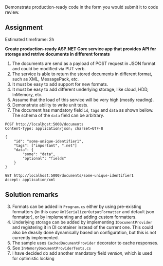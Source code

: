 Demonstrate production-ready code in the form you would submit it to code review.

## Assignment

Estimated timeframe: 2h

**Create production-ready ASP.NET Core service app that provides API for storage and retrive documents in different formats**

1. The documents are send as a payload of POST request in JSON format and could be modified via PUT verb.
2. The service is able to return the stored documents in different format, such as XML, MessagePack, etc.
3. It must be easy to add support for new formats.
4. It must be easy to add different underlying storage, like cloud, HDD, InMemory, etc.
5. Assume that the load of this service will be very high (mostly reading).
6. Demonstrate ability to write unit tests.
7. The document has mandatory field `id`, `tags` and `data` as shown bellow. The schema of the `data` field can be arbitrary.

```http
POST http://localhost:5000/documents
Content-Type: application/json; charset=UTF-8

{
    "id": "some-unique-identifier1",
    "tags": ["important", ".net"]
    "data": {
        "some": "data",
        "optional": "fields"
    }
}
```

```http
GET http://localhost:5000/documents/some-unique-identifier1
Accept: application/xml
```

## Solution remarks
3. Formats can be added in `Program.cs` either by using pre-existing formatters (in this case `XmlSerializerOutputFormatter` and default json formatter), or by implementing and adding custom formatters.
4. Underlying storage can be added by implementing `IDocumentProvider` and registering it in DI container instead of the current one. This could also be deasily done dynamically based on configuration, but this is not currently implemented.
5. The sample uses `CachedDocumentProvider` decorator to cache responses.
6. See `InMemoryDocumentProviderTests.cs`
7. I have decided do add another mandatory field *version*, which is used for optimistic locking
